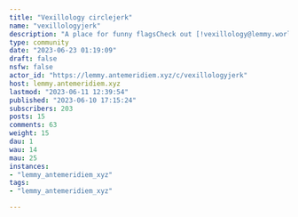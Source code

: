 ```yaml
---
title: "Vexillology circlejerk" 
name: "vexillologyjerk"
description: "A place for funny flagsCheck out [!vexillology@lemmy.world](/c/vexillology@lemmy.world) for serious flagposting"
type: community
date: "2023-06-23 01:19:09"
draft: false
nsfw: false
actor_id: "https://lemmy.antemeridiem.xyz/c/vexillologyjerk"
host: lemmy.antemeridiem.xyz
lastmod: "2023-06-11 12:39:54"
published: "2023-06-10 17:15:24"
subscribers: 203
posts: 15
comments: 63
weight: 15
dau: 1
wau: 14
mau: 25
instances:
- "lemmy_antemeridiem_xyz"
tags: 
- "lemmy_antemeridiem_xyz"

---
```

